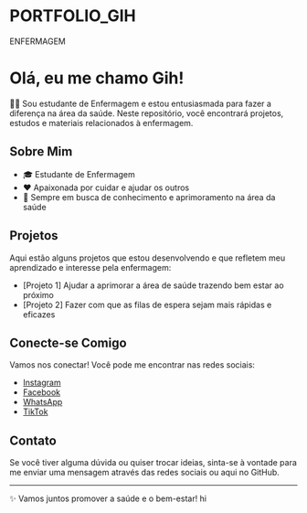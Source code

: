 # PORTFOLIO_GIH
ENFERMAGEM

# Olá, eu me chamo Gih!

👩‍⚕️ Sou estudante de Enfermagem e estou entusiasmada para fazer a diferença na área da saúde. Neste repositório, você encontrará projetos, estudos e materiais relacionados à enfermagem.

## Sobre Mim

- 🎓 Estudante de Enfermagem
- ❤️ Apaixonada por cuidar e ajudar os outros
- 🌱 Sempre em busca de conhecimento e aprimoramento na área da saúde

## Projetos

Aqui estão alguns projetos que estou desenvolvendo e que refletem meu aprendizado e interesse pela enfermagem:

- [Projeto 1] Ajudar a aprimorar a área de saúde trazendo bem estar ao próximo
- [Projeto 2] Fazer com que as filas de espera sejam mais rápidas e eficazes

## Conecte-se Comigo

Vamos nos conectar! Você pode me encontrar nas redes sociais:

- [Instagram](https://www.instagram.com/coopegih/profilecard/?igsh=bWVlaTIyYzd5OHZ4)
- [Facebook](https://www.facebook.com/profile.php?id=100089296385847&mibextid=ZbWKwL)
- [WhatsApp](https://wa.me/qr/E7QO57NGIVGNF1)
- [TikTok](https://www.tiktok.com/@gihcoper?_t=8r234IpRCDN&_r=1)

## Contato

Se você tiver alguma dúvida ou quiser trocar ideias, sinta-se à vontade para me enviar uma mensagem através das redes sociais ou aqui no GitHub.

---

✨ Vamos juntos promover a saúde e o bem-estar!
hi